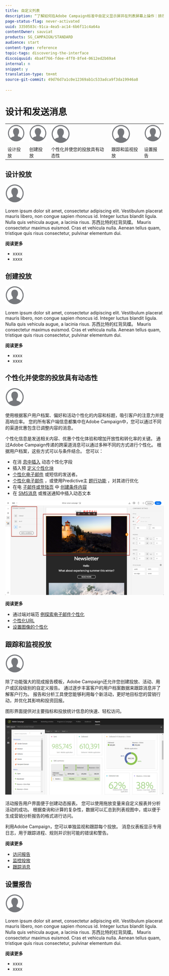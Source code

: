 ```yaml
---
title: 自定义列表
description: “了解如何在Adobe Campaign标准中自定义显示屏并在列表屏幕上操作：排序、筛选、删除或复制元素。 列表屏幕显示一个或多个给定资源的元素。”
page-status-flag: never-activated
uuid: 3350583c-91ca-4ea5-ac14-6b6f11c4a64a
contentOwner: sauviat
products: SG_CAMPAIGN/STANDARD
audience: start
content-type: reference
topic-tags: discovering-the-interface
discoiquuid: 4ba4f766-fdee-4ff0-8fe4-0612ed2b69a4
internal: n
snippet: y
translation-type: tm+mt
source-git-commit: 49d76d7a1c0e12369ab1c533adca9f3da19946a8

---
```



# 设计和发送消息

<table>
<tr>
    <td valign="top">
        <a href="../../start/using/work-with-audiences.md"><img width="60px" alt="条件" src="assets/icon_profile.svg"/></a>
    </td>
    <td valign="top">
        <a href="../../api/using/creating-a-service.md"><img width="60px" alt="条件" src="assets/icon_profile.svg"/></a>
    </td>
    <td valign="top">
        <a href="../../api/using/interacting-with-custom-resources.md"><img width="60px" alt="条件" src="assets/icon_profile.svg"/></a>
    </td>
    <td valign="top">
        <a href="../../api/using/interacting-with-marketing-history.md"><img width="60px" alt="条件" src="assets/icon_profile.svg"/></a>
    </td>
    <td valign="top">
        <a href="../../api/using/interacting-with-marketing-history.md"><img width="60px" alt="条件" src="assets/icon_profile.svg"/></a>
    </td>
</tr>
<tr>
<td>设计投放</td>
<td>创建投放</td>
<td>个性化并使您的投放具有动态性</td>
<td>跟踪和监视投放</td>
<td>设置报告</td>
</tr>
</table>

## 设计投放

<img width="60px" alt="条件" src="assets/icon_profile.svg"/>

Lorem ipsum dolor sit amet, consectetur adipiscing elit. Vestibulum placerat mauris libero, non congue sapien rhoncus id. Integer luctus blandit ligula. Nulla quis vehicula augue, a lacinia risus. 苏西比特的红背凤蝶。 Mauris consectetur maximus euismod. Cras et vehicula nulla. Aenean tellus quam, tristique quis risus consectetur, pulvinar elementum dui.

**阅读更多**

* xxxx
* xxxx

## 创建投放

<img width="60px" alt="条件" src="assets/icon_profile.svg"/>

Lorem ipsum dolor sit amet, consectetur adipiscing elit. Vestibulum placerat mauris libero, non congue sapien rhoncus id. Integer luctus blandit ligula. Nulla quis vehicula augue, a lacinia risus. 苏西比特的红背凤蝶。 Mauris consectetur maximus euismod. Cras et vehicula nulla. Aenean tellus quam, tristique quis risus consectetur, pulvinar elementum dui.

**阅读更多**

* xxxx
* xxxx

## 个性化并使您的投放具有动态性

<img width="60px" alt="条件" src="assets/icon_profile.svg"/>

使用根据客户用户档案、偏好和活动个性化的内容和标题，吸引客户的注意力并提高响应率。 您的所有客户端信息都集中在Adobe Campaign中，您可以通过不同的渠道优惠包含已调整内容的消息。

个性化信息是发送相关内容、优惠个性化体验和增加开放性和转化率的关键。 通过Adobe Campaign传递的跨渠道消息可以通过多种不同的方式进行个性化。 根据用户档案，这些方式可以与条件结合。 您可以：

* 在消 [息中插入](../../designing/using/personalization.md#inserting-a-personalization-field) 动态个性化字段
* 插入预 [定义个性化块](../../designing/using/personalization.md#adding-a-content-block)
* [个性化电子邮件](../../designing/using/subject-line.md) 或短信的发送者。
* [个性化电子邮件](../../designing/using/subject-line.md) ，或使用Predictive主 [题行功能](../../designing/using/subject-line.md#predictive-subject-line) ，对其进行优化
* 在电 [子邮件或登陆页](../../designing/using/personalization.md#defining-dynamic-content-in-an-email) 中 [创建条件内容](../../channels/using/designing-a-landing-page.md#defining-dynamic-content-in-a-landing-page)
* 在 [SMS消息](../../channels/using/defining-dynamic-text.md) 或推送通知中插入动态文本

![](assets/delivery_content_43.png)

**阅读更多**

* 通过端对端范 [例探索电子邮件个性化](../../designing/using/personalization.md#example-email-personalization)
* [个性化URL](../../designing/using/personalization.md#personalizing-urls)
* [设置图像的个性化](../../designing/using/personalization.md#personalizing-an-image-source)

## 跟踪和监视投放

<img width="60px" alt="条件" src="assets/icon_profile.svg"/>

除了功能强大的现成报告模板，Adobe Campaign还允许您创建投放、活动、用户或区段级别的自定义报告。 通过逐步丰富客户的用户档案数据来跟踪消息并了解客户行为。 报告和分析工具使您能够利用每个新活动，更好地目标您的营销行动，并优化其影响和投资回报。

图形界面提供对主要指标和投放统计信息的快速、轻松访问。

![](assets/dynamic_report_intro.png)

活动报告用户界面便于创建动态报表。 您可以使用拖放变量来自定义报表并分析活动的成功。 根据查询和计算的复杂性，数据可以汇总到列表视图中，或以便于生成营销分析报告的格式进行访问。

利用Adobe Campaign，您可以单独监视和跟踪每个投放。 消息仪表板显示专用日志，用于跟踪进程、规则并识别可能的错误和警告。


**阅读更多**

* [访问报告](../../reporting/using/about-dynamic-reports.md)
* [监控投放](../../sending/using/monitoring-a-delivery.md)
* [跟踪消息](../../sending/using/tracking-messages.md)

## 设置报告

<img width="60px" alt="条件" src="assets/icon_profile.svg"/>

Lorem ipsum dolor sit amet, consectetur adipiscing elit. Vestibulum placerat mauris libero, non congue sapien rhoncus id. Integer luctus blandit ligula. Nulla quis vehicula augue, a lacinia risus. 苏西比特的红背凤蝶。 Mauris consectetur maximus euismod. Cras et vehicula nulla. Aenean tellus quam, tristique quis risus consectetur, pulvinar elementum dui.

**阅读更多**

* xxxx
* xxxx
